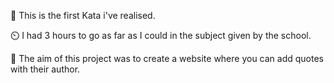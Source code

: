 🎒 This is the first Kata i've realised.

⏲️ I had 3 hours to go as far as I could in the subject given by the school.

📃 The aim of this project was to create a website where you can add quotes with their author.
